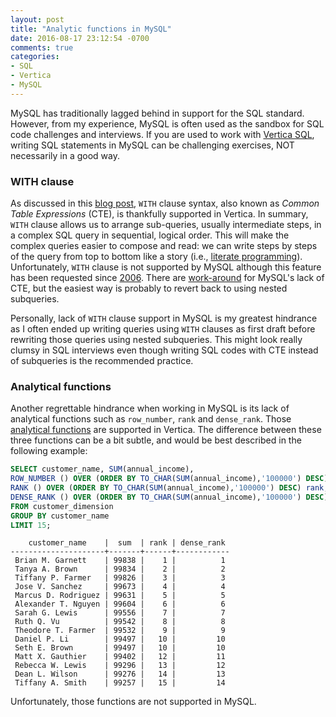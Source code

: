 ```yaml
---
layout: post
title: "Analytic functions in MySQL"
date: 2016-08-17 23:12:54 -0700
comments: true
categories: 
- SQL
- Vertica
- MySQL
---
```


MySQL has traditionally lagged behind in support for the SQL standard.
However, from my experience, MySQL is often used as the sandbox for SQL code challenges and interviews.
If you are used to work with [Vertica SQL](https://my.vertica.com/docs/7.1.x/HTML/index.htm#Authoring/SQLReferenceManual/SQLReferenceManual.htm), writing SQL statements in MySQL can be challenging exercises, NOT necessarily in a good way.

### WITH clause

As discussed in this [blog post](/blog/2016/02/03/vertica-6-with-clause/), `WITH` clause syntax, also known as *Common Table Expressions* (CTE), is thankfully supported in Vertica.
In summary, `WITH` clause allows us to arrange sub-queries, usually intermediate steps, in a complex SQL query in sequential, logical order.
This will make the complex queries easier to compose and read: we can write steps by steps of the query from top to bottom like a story (i.e., [literate programming](https://en.wikipedia.org/wiki/Literate_programming)).
Unfortunately, `WITH` clause is not supported by MySQL although this feature has been requested since [2006](https://bugs.mysql.com/bug.php?id=16244).
There are [work-around](http://guilhembichot.blogspot.fr/2013/11/with-recursive-and-mysql.html) for MySQL's lack of CTE, but the easiest way is probably to revert back to using nested subqueries.

Personally, lack of `WITH` clause support in MySQL is my greatest hindrance as I often ended up writing queries using `WITH` clauses as first draft before rewriting those queries using nested subqueries.
This might look really clumsy in SQL interviews even though writing SQL codes with CTE instead of subqueries is the recommended practice.

### Analytical functions

Another regrettable hindrance when working in MySQL is its lack of analytical functions such as `row_number`, `rank` and `dense_rank`.
Those [analytical functions](https://my.vertica.com/docs/7.1.x/HTML/index.htm#Authoring/SQLReferenceManual/Functions/Analytic/AnalyticFunctions.htm) are supported in Vertica.
The difference between these three functions can be a bit subtle, and would be best described in the following example:

``` sql Example of row_number, rank, and dense_rank functions
SELECT customer_name, SUM(annual_income),
ROW_NUMBER () OVER (ORDER BY TO_CHAR(SUM(annual_income),'100000') DESC) row_number, 
RANK () OVER (ORDER BY TO_CHAR(SUM(annual_income),'100000') DESC) rank, 
DENSE_RANK () OVER (ORDER BY TO_CHAR(SUM(annual_income),'100000') DESC) dense_rank 
FROM customer_dimension
GROUP BY customer_name
LIMIT 15;
```

``` plain Example output
    customer_name    |  sum  | rank | dense_rank 
---------------------+-------+------+------------
 Brian M. Garnett    | 99838 |    1 |          1
 Tanya A. Brown      | 99834 |    2 |          2
 Tiffany P. Farmer   | 99826 |    3 |          3
 Jose V. Sanchez     | 99673 |    4 |          4
 Marcus D. Rodriguez | 99631 |    5 |          5
 Alexander T. Nguyen | 99604 |    6 |          6
 Sarah G. Lewis      | 99556 |    7 |          7
 Ruth Q. Vu          | 99542 |    8 |          8
 Theodore T. Farmer  | 99532 |    9 |          9
 Daniel P. Li        | 99497 |   10 |         10
 Seth E. Brown       | 99497 |   10 |         10
 Matt X. Gauthier    | 99402 |   12 |         11
 Rebecca W. Lewis    | 99296 |   13 |         12
 Dean L. Wilson      | 99276 |   14 |         13
 Tiffany A. Smith    | 99257 |   15 |         14
```

Unfortunately, those functions are not supported in MySQL.

